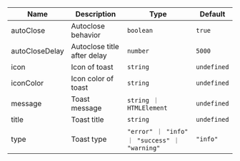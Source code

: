 | Name           | Description                                                                                                           | Type                                          | Default     |
| -------------- | --------------------------------------------------------------------------------------------------------------------- | --------------------------------------------- | ----------- |
| autoClose      | <div className="Api__Table"><div>Autoclose behavior</div><div className="Api__Table Docs__Tags"></div></div>          | `boolean`                                     | `true`      |
| autoCloseDelay | <div className="Api__Table"><div>Autoclose title after delay</div><div className="Api__Table Docs__Tags"></div></div> | `number`                                      | `5000`      |
| icon           | <div className="Api__Table"><div>Icon of toast</div><div className="Api__Table Docs__Tags"></div></div>               | `string`                                      | `undefined` |
| iconColor      | <div className="Api__Table"><div>Icon color of toast</div><div className="Api__Table Docs__Tags"></div></div>         | `string`                                      | `undefined` |
| message        | <div className="Api__Table"><div>Toast message</div><div className="Api__Table Docs__Tags"></div></div>               | `string ｜ HTMLElement`               | `undefined` |
| title          | <div className="Api__Table"><div>Toast title</div><div className="Api__Table Docs__Tags"></div></div>                 | `string`                                      | `undefined` |
| type           | <div className="Api__Table"><div>Toast type</div><div className="Api__Table Docs__Tags"></div></div>                  | `"error" ｜ "info" ｜ "success" ｜ "warning"` | `"info"`    |
